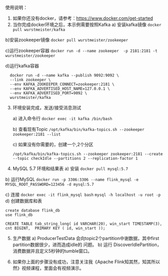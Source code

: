 使用说明：
1. 如果你还没有docker，请参考：https://www.docker.com/get-started
2. 当你完成docker环境之后，本示例需要按照Kafka
  a) 安装kafka镜像
  `docker pull wurstmeister/kafka`
  
  b)安装zookeeper镜像
  `docker pull wurstmeister/zookeeper`
  
  c)运行zookeeper容器
  `docker run -d --name zookeeper  -p 2181:2181 -t wurstmeister/zookeeper`
  
  d)运行kafka容器
  ```
    docker run -d --name kafka --publish 9092:9092 \
    --link zookeeper \
    --env KAFKA_ZOOKEEPER_CONNECT=zookeeper:2181 \
    --env KAFKA_ADVERTISED_HOST_NAME=127.0.0.1 \
    --env KAFKA_ADVERTISED_PORT=9092 \
    wurstmeister/kafka
   ```

3. 环境安装完成，发送/接受消息测试
   
   a) 进入命令行
   `docker exec -it kafka /bin/bash`
   
   b) 查看现有Topic
   `/opt/kafka/bin/kafka-topics.sh --zookeeper zookeeper:2181 --list`
   
   c) 如果没有你需要的，创建一个,2个分区
   ```
   /opt/kafka/bin/kafka-topics.sh --zookeeper zookeeper:2181 --create --topic checkIdle --partitions 2 --replication-factor 1
   ```
   
4. MySQL 5.7 环境和结果表
 a) 安装
`docker pull mysql:5.7`

 b) 运行MySQL
 `docker run -p 3306:3306 --name flink_mysql -e MYSQL_ROOT_PASSWORD=123456 -d mysql:5.7`
 
 c) 连接
 `docker exec -it flink_mysql bash` 
 `mysql -h localhost -u root -p`
 d) 创建数据库和表
 ```
create database flink_db
use flink_db

CREATE TABLE tab_string_long( id VARCHAR(20), win_start TIMESTAMP(3), cnt BIGINT,  PRIMARY KEY ( id, win_start ));
```

5. 生产数据
a) ProducerTestData 会向topic2个partition中谢数据，其中first partition数据很少，进而造成idle的
问题。
b) 运行 DiscoverIdlePartition，消费数据并且定义5秒钟的tumble窗口。

6. 如果你上面的步骤没有成功，注意关注我《Apache Flink知其然，知其所以然》视频课程，里面会有视频演示。




